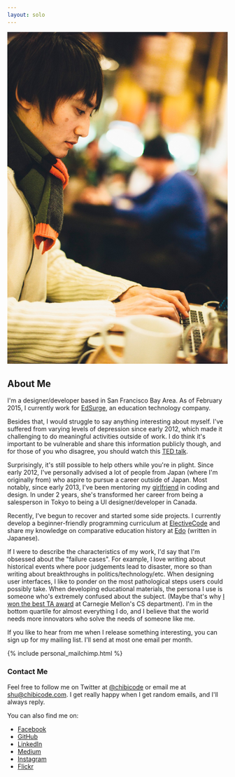 ```yaml
---
layout: solo
---
```


<a href="/assets/images/shuuesugi.jpg"><img src="/assets/images/shuuesugi.jpg" alt="Shu Uesugi" class="profile-img"></a>

## About Me

I'm a designer/developer based in San Francisco Bay Area. As of February 2015, I currently work for [EdSurge](http://edsurge.com), an education technology company.

Besides that, I would struggle to say anything interesting about myself. I've suffered from varying levels of depression since early 2012, which made it challenging to do meaningful activities outside of work. I do think it's important to be vulnerable and share this information publicly though, and for those of you who disagree, you should watch this [TED talk](http://www.ted.com/talks/kevin_breel_confessions_of_a_depressed_comic).

Surprisingly, it's still possible to help others while you're in plight. Since early 2012, I've personally advised a lot of people from Japan (where I'm originally from) who aspire to pursue a career outside of Japan. Most notably, since early 2013, I've been mentoring my [girlfriend](http://ellekasai.com/) in coding and design. In under 2 years, she's transformed her career from being a salesperson in Tokyo to being a UI designer/developer in Canada.

Recently, I've begun to recover and started some side projects. I currently develop a beginner-friendly programming curriculum at [ElectiveCode](http://electivecode.com/) and share my knowledge on comparative education history at [Edo](http://edo.chibicode.com/) (written in Japanese).

If I were to describe the characteristics of my work, I'd say that I'm obsessed about the "failure cases". For example, I love writing about historical events where poor judgements lead to disaster, more so than writing about breakthroughs in politics/technology/etc. When designing user interfaces, I like to ponder on the most pathological steps users could possibly take. When developing educational materials, the persona I use is someone who's extremely confused about the subject. (Maybe that's why [I won the best TA award](https://www.cs.cmu.edu/~scsfacts/uesugi.html) at Carnegie Mellon's CS department). I'm in the bottom quartile for almost everything I do, and I believe that the world needs more innovators who solve the needs of someone like me.

If you like to hear from me when I release something interesting, you can sign up for my mailing list. I'll send at most one email per month.

{% include personal_mailchimp.html %}

### Contact Me

Feel free to follow me on Twitter at [@chibicode](http://twitter.com/chibicode) or email me at [shu@chibicode.com](mailto:shu@chibicode.com). I get really happy when I get random emails, and I'll always reply.

You can also find me on:

- [Facebook](http://facebook.com/shu)
- [GitHub](http://github.com/chibicode)
- [LinkedIn](http://linkedin.com/in/chibicode)
- [Medium](http://medium.com/@chibicode)
- [Instagram](http://instagram.com/chibicode)
- [Flickr](https://www.flickr.com/photos/chibicode/sets)
